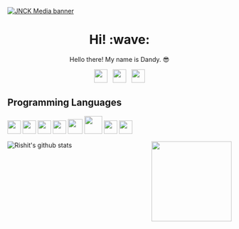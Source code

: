 [![JNCK Media banner](https://github.com/dandyraka/dandyraka/blob/master/images/jhead.jpg)](https://jnckmedia.com)
<h1 align='center'> Hi! :wave:</h1>
<p align='center'> Hello there! My name is Dandy. 😎 </p>
<p align='center'>
<a href="https://twitter.com/xtrvts"><img height="30" src="https://github.com/dandyraka/dandyraka/blob/master/images/twitter.png?raw=true"></a>&nbsp;&nbsp;
<a href="https://instagram.com/xtrvts"><img height="30" src="https://github.com/dandyraka/dandyraka/blob/master/images/instagram.jpg?raw=true"></a>&nbsp;&nbsp;
<a href="https://www.facebook.com/dndyrka"><img height="30" src="https://github.com/dandyraka/dandyraka/blob/master/images/facebook.png?raw=true"></a>
</p>


<!--
**dandyraka/dandyraka** is a ✨ _special_ ✨ repository because its `README.md` (this file) appears on your GitHub profile.

Here are some ideas to get you started:

- 🔭 I’m currently working on ...
- 🌱 I’m currently learning ...
- 👯 I’m looking to collaborate on ...
- 🤔 I’m looking for help with ...
- 💬 Ask me about ...
- 📫 How to reach me: ...
- 😄 Pronouns: ...
- ⚡ Fun fact: ...
-->

## Programming Languages
<img src = 'https://github.com/dandyraka/dandyraka/blob/master/images/python2.png' height='30'/> <img src = 'https://github.com/dandyraka/dandyraka/blob/master/images/html.svg' width='30'/> <img src = 'https://github.com/dandyraka/dandyraka/blob/master/images/css.svg' width='30'/> <img src = 'https://github.com/dandyraka/dandyraka/blob/master/images/js.svg' width='30'/> <img src = 'https://github.com/dandyraka/dandyraka/blob/master/images/bootstrap.svg' width='33'/> <img src = 'https://github.com/dandyraka/dandyraka/blob/master/images/php.svg' width='40'/>
 <img src = 'https://github.com/dandyraka/dandyraka/blob/master/images/sql.svg' width='30'/> <img src = 'https://github.com/dandyraka/dandyraka/blob/master/images/git.svg' width='30'/> 

<p>
 <img align='right' src='https://github.com/dandyraka/dandyraka/blob/master/images/cat_coding.gif' width='180"'>
</p>

![Rishit's github stats](https://github-readme-stats.vercel.app/api?username=dandyraka&show_icons=true&title_color=fff&icon_color=fff&text_color=fff&bg_color=FE9419)
